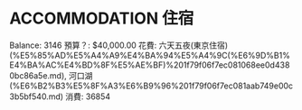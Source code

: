 # ACCOMMODATION 住宿

Balance: 3146
預算？: $40,000.00
花費: 六天五夜(東京住宿) (%E5%85%AD%E5%A4%A9%E4%BA%94%E5%A4%9C(%E6%9D%B1%E4%BA%AC%E4%BD%8F%E5%AE%BF)%201f79f06f7ec081068ee0d4380bc86a5e.md), 河口湖 (%E6%B2%B3%E5%8F%A3%E6%B9%96%201f79f06f7ec081aab749e00c3b5bf540.md)
消費: 36854